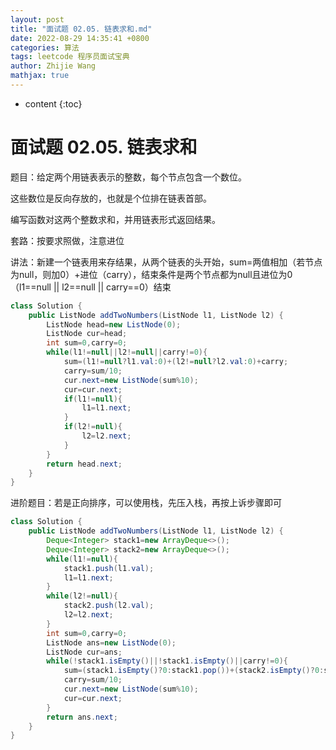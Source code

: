 ```yaml
---
layout: post
title: "面试题 02.05. 链表求和.md"
date: 2022-08-29 14:35:41 +0800
categories: 算法
tags: leetcode 程序员面试宝典
author: Zhijie Wang
mathjax: true
---
```



* content
{:toc}














# 面试题 02.05. 链表求和

题目：给定两个用链表表示的整数，每个节点包含一个数位。

这些数位是反向存放的，也就是个位排在链表首部。

编写函数对这两个整数求和，并用链表形式返回结果。

套路：按要求照做，注意进位

讲法：新建一个链表用来存结果，从两个链表的头开始，sum=两值相加（若节点为null，则加0）+进位（carry），结束条件是两个节点都为null且进位为0（l1==null || l2==null || carry==0）结束

```java
class Solution {
    public ListNode addTwoNumbers(ListNode l1, ListNode l2) {
        ListNode head=new ListNode(0);
        ListNode cur=head;
        int sum=0,carry=0;
        while(l1!=null||l2!=null||carry!=0){
            sum=(l1!=null?l1.val:0)+(l2!=null?l2.val:0)+carry;
            carry=sum/10;
            cur.next=new ListNode(sum%10);
            cur=cur.next;
            if(l1!=null){
                l1=l1.next;
            }
            if(l2!=null){
                l2=l2.next;
            }            
        }
        return head.next;
    }
}
```

进阶题目：若是正向排序，可以使用栈，先压入栈，再按上诉步骤即可

```java
class Solution {
    public ListNode addTwoNumbers(ListNode l1, ListNode l2) {
        Deque<Integer> stack1=new ArrayDeque<>();
        Deque<Integer> stack2=new ArrayDeque<>();
        while(l1!=null){
            stack1.push(l1.val);
            l1=l1.next;
        }
        while(l2!=null){
            stack2.push(l2.val);
            l2=l2.next;
        }
        int sum=0,carry=0;
        ListNode ans=new ListNode(0);
        ListNode cur=ans;
        while(!stack1.isEmpty()||!stack1.isEmpty()||carry!=0){
            sum=(stack1.isEmpty()?0:stack1.pop())+(stack2.isEmpty()?0:stack2.pop())+carry;
            carry=sum/10;
            cur.next=new ListNode(sum%10);
            cur=cur.next;
        }
        return ans.next;
    }
}
```
